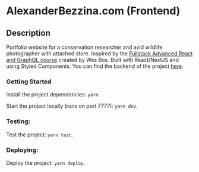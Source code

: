 # AlexanderBezzina.com (Frontend)

## Description

Portfolio website for a conservation researcher and avid wildlife photographer with attached store. Inspired by the [Fullstack Advanced React and GraphQL course](https://advancedreact.com/) created by Wes Bos. Built with React/NextJS and using Styled Components. You can find the backend of the project [here](https://github.com/angusbezzina/alexanderbezzina-backend).

### Getting Started

Install the project dependencies: `yarn`.

Start the project locally (runs on port 7777): `yarn dev`.

### Testing:

Test the project: `yarn test`.

### Deploying:

Deploy the project: `yarn deploy`.


